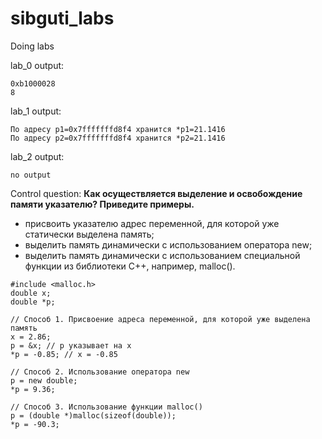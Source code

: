 # sibguti_labs
Doing labs

lab_0 output:
```
0xb1000028
8
```

lab_1 output:
```
По адресу p1=0x7fffffffd8f4 хранится *p1=21.1416
По адресу p2=0x7fffffffd8f4 хранится *p2=21.1416
```

lab_2 output:
```
no output
```

Control question:
**Как осуществляется выделение и освобождение памяти указателю? Приведите примеры.**
- присвоить указателю адрес переменной, для которой уже статически выделена память;
- выделить память динамически с использованием оператора new;
- выделить память динамически с использованием специальной функции из библиотеки C++, например, malloc().
```
#include <malloc.h>
double x;
double *p;

// Способ 1. Присвоение адреса переменной, для которой уже выделена память
x = 2.86;
p = &x; // p указывает на x
*p = -0.85; // x = -0.85

// Способ 2. Использование оператора new
p = new double;
*p = 9.36;

// Способ 3. Использование функции malloc()
p = (double *)malloc(sizeof(double));
*p = -90.3;
```
